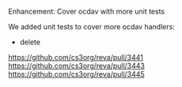Enhancement: Cover ocdav with more unit tests

We added unit tests to cover more ocdav handlers:
-   delete

https://github.com/cs3org/reva/pull/3441
https://github.com/cs3org/reva/pull/3443
https://github.com/cs3org/reva/pull/3445
